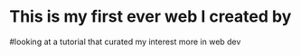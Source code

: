 # This is my first ever web I created by 
#looking at a tutorial that curated my interest more in web dev
